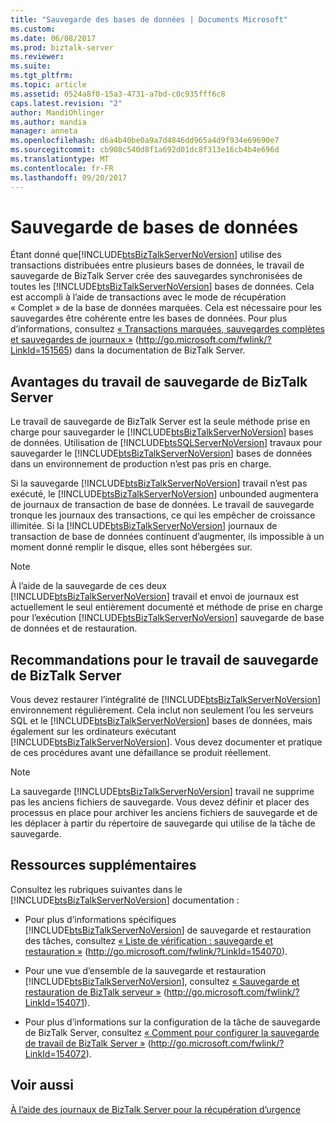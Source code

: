 ```yaml
---
title: "Sauvegarde des bases de données | Documents Microsoft"
ms.custom: 
ms.date: 06/08/2017
ms.prod: biztalk-server
ms.reviewer: 
ms.suite: 
ms.tgt_pltfrm: 
ms.topic: article
ms.assetid: 0524a8f0-15a3-4731-a7bd-c0c935fff6c8
caps.latest.revision: "2"
author: MandiOhlinger
ms.author: mandia
manager: anneta
ms.openlocfilehash: d6a4b40be0a9a7d4846dd965a4d9f934e69690e7
ms.sourcegitcommit: cb908c540d8f1a692d01dc8f313e16cb4b4e696d
ms.translationtype: MT
ms.contentlocale: fr-FR
ms.lasthandoff: 09/20/2017
---
```

# <a name="backing-up-databases"></a>Sauvegarde de bases de données
Étant donné que[!INCLUDE[btsBizTalkServerNoVersion](../includes/btsbiztalkservernoversion-md.md)] utilise des transactions distribuées entre plusieurs bases de données, le travail de sauvegarde de BizTalk Server crée des sauvegardes synchronisées de toutes les [!INCLUDE[btsBizTalkServerNoVersion](../includes/btsbiztalkservernoversion-md.md)] bases de données. Cela est accompli à l’aide de transactions avec le mode de récupération « Complet » de la base de données marquées. Cela est nécessaire pour les sauvegardes être cohérente entre les bases de données. Pour plus d’informations, consultez [« Transactions marquées, sauvegardes complètes et sauvegardes de journaux »](http://go.microsoft.com/fwlink/?LinkId=151565) (http://go.microsoft.com/fwlink/?LinkId=151565) dans la documentation de BizTalk Server.  
  
## <a name="advantages-of-the-backup-biztalk-server-job"></a>Avantages du travail de sauvegarde de BizTalk Server  
 Le travail de sauvegarde de BizTalk Server est la seule méthode prise en charge pour sauvegarder le [!INCLUDE[btsBizTalkServerNoVersion](../includes/btsbiztalkservernoversion-md.md)] bases de données. Utilisation de [!INCLUDE[btsSQLServerNoVersion](../includes/btssqlservernoversion-md.md)] travaux pour sauvegarder le [!INCLUDE[btsBizTalkServerNoVersion](../includes/btsbiztalkservernoversion-md.md)] bases de données dans un environnement de production n’est pas pris en charge.  
  
 Si la sauvegarde [!INCLUDE[btsBizTalkServerNoVersion](../includes/btsbiztalkservernoversion-md.md)] travail n’est pas exécuté, le [!INCLUDE[btsBizTalkServerNoVersion](../includes/btsbiztalkservernoversion-md.md)] unbounded augmentera de journaux de transaction de base de données. Le travail de sauvegarde tronque les journaux des transactions, ce qui les empêcher de croissance illimitée. Si la [!INCLUDE[btsBizTalkServerNoVersion](../includes/btsbiztalkservernoversion-md.md)] journaux de transaction de base de données continuent d’augmenter, ils impossible à un moment donné remplir le disque, elles sont hébergées sur.  
  
> [!NOTE]  
>  À l’aide de la sauvegarde de ces deux [!INCLUDE[btsBizTalkServerNoVersion](../includes/btsbiztalkservernoversion-md.md)] travail et envoi de journaux est actuellement le seul entièrement documenté et méthode de prise en charge pour l’exécution [!INCLUDE[btsBizTalkServerNoVersion](../includes/btsbiztalkservernoversion-md.md)] sauvegarde de base de données et de restauration.  
  
## <a name="guidelines-for-the-backup-biztalk-server-job"></a>Recommandations pour le travail de sauvegarde de BizTalk Server  
 Vous devez restaurer l’intégralité de [!INCLUDE[btsBizTalkServerNoVersion](../includes/btsbiztalkservernoversion-md.md)] environnement régulièrement. Cela inclut non seulement l’ou les serveurs SQL et le [!INCLUDE[btsBizTalkServerNoVersion](../includes/btsbiztalkservernoversion-md.md)] bases de données, mais également sur les ordinateurs exécutant [!INCLUDE[btsBizTalkServerNoVersion](../includes/btsbiztalkservernoversion-md.md)]. Vous devez documenter et pratique de ces procédures avant une défaillance se produit réellement.  
  
> [!NOTE]  
>  La sauvegarde [!INCLUDE[btsBizTalkServerNoVersion](../includes/btsbiztalkservernoversion-md.md)] travail ne supprime pas les anciens fichiers de sauvegarde. Vous devez définir et placer des processus en place pour archiver les anciens fichiers de sauvegarde et de les déplacer à partir du répertoire de sauvegarde qui utilise de la tâche de sauvegarde.  
  
## <a name="additional-resources"></a>Ressources supplémentaires  
 Consultez les rubriques suivantes dans le [!INCLUDE[btsBizTalkServerNoVersion](../includes/btsbiztalkservernoversion-md.md)] documentation :  
  
-   Pour plus d’informations spécifiques [!INCLUDE[btsBizTalkServerNoVersion](../includes/btsbiztalkservernoversion-md.md)] de sauvegarde et restauration des tâches, consultez [« Liste de vérification : sauvegarde et restauration »](http://go.microsoft.com/fwlink/?LinkId=154070) (http://go.microsoft.com/fwlink/?LinkId=154070).  
  
-   Pour une vue d’ensemble de la sauvegarde et restauration [!INCLUDE[btsBizTalkServerNoVersion](../includes/btsbiztalkservernoversion-md.md)], consultez [« Sauvegarde et restauration de BizTalk serveur »](http://go.microsoft.com/fwlink/?LinkId=154071) (http://go.microsoft.com/fwlink/?LinkId=154071).  
  
-   Pour plus d’informations sur la configuration de la tâche de sauvegarde de BizTalk Server, consultez [« Comment pour configurer la sauvegarde de travail de BizTalk Server »](http://go.microsoft.com/fwlink/?LinkId=154072) (http://go.microsoft.com/fwlink/?LinkId=154072).  
  
## <a name="see-also"></a>Voir aussi  
 [À l’aide des journaux de BizTalk Server pour la récupération d’urgence](../technical-guides/using-biztalk-server-log-shipping-for-disaster-recovery.md)